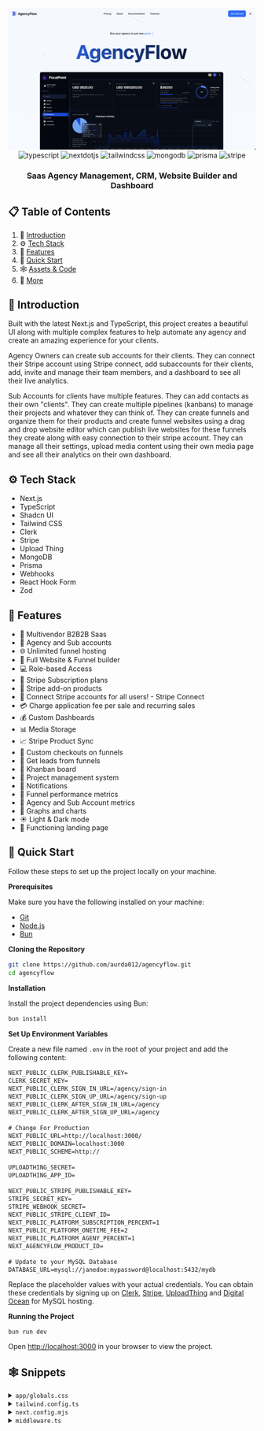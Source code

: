 <div align="center">
  <br />
    <img src="https://raw.githubusercontent.com/aurda012/agencyflow/main/public/github-banner.png" alt="Project Banner">  
  <br />

  <div>
    <img src="https://img.shields.io/badge/-TypeScript-black?style=for-the-badge&logoColor=white&logo=typescript&color=3178C6" alt="typescript" />
    <img src="https://img.shields.io/badge/-Next_JS-black?style=for-the-badge&logoColor=white&logo=nextdotjs&color=000000" alt="nextdotjs" />
    <img src="https://img.shields.io/badge/-Tailwind_CSS-black?style=for-the-badge&logoColor=white&logo=tailwindcss&color=06B6D4" alt="tailwindcss" />
    <img src="https://img.shields.io/badge/MongoDB-47A248?logo=mongodb&logoColor=fff&style=for-the-badge" alt="mongodb" />
    <img src="https://img.shields.io/badge/Prisma-3982CE?style=for-the-badge&logo=Prisma&logoColor=white" alt="prisma" />
    <img src="https://img.shields.io/badge/Stripe-626CD9?style=for-the-badge&logo=Stripe&logoColor=white" alt="stripe" />
  </div>

  <h3 align="center">Saas Agency Management, CRM, Website Builder and Dashboard</h3>
</div>

## 📋 <a name="table">Table of Contents</a>

1. 🤖 [Introduction](#introduction)
2. ⚙️ [Tech Stack](#tech-stack)
3. 🔋 [Features](#features)
4. 🤸 [Quick Start](#quick-start)
5. 🕸️ [Assets & Code](#snippets)
6. 🚀 [More](#more)

## <a name="introduction">🤖 Introduction</a>

Built with the latest Next.js and TypeScript, this project creates a beautiful UI along with multiple complex features to help automate any agency and create an amazing experience for your clients.

Agency Owners can create sub accounts for their clients. They can connect their Stripe account using Stripe connect, add subaccounts for their clients, add, invite and manage their team members, and a dashboard to see all their live analytics.

Sub Accounts for clients have multiple features. They can add contacts as their own "clients". They can create multiple pipelines (kanbans) to manage their projects and whatever they can think of. They can create funnels and organize them for their products and create funnel websites using a drag and drop website editor which can publish live websites for these funnels they create along with easy connection to their stripe account. They can manage all their settings, upload media content using their own media page and see all their analytics on their own dashboard.

## <a name="tech-stack">⚙️ Tech Stack</a>

- Next.js
- TypeScript
- Shadcn UI
- Tailwind CSS
- Clerk
- Stripe
- Upload Thing
- MongoDB
- Prisma
- Webhooks
- React Hook Form
- Zod

## <a name="features">🔋 Features</a>

- 🤯 Multivendor B2B2B Saas
- 🏢 Agency and Sub accounts
- 🌐 Unlimited funnel hosting
- 🚀 Full Website & Funnel builder
- 💻 Role-based Access
- 🔄 Stripe Subscription plans
- 🛒 Stripe add-on products
- 🔐 Connect Stripe accounts for all users! - Stripe Connect
- 💳 Charge application fee per sale and recurring sales
- 💰 Custom Dashboards
- 📊 Media Storage
- 📈 Stripe Product Sync
- 📌 Custom checkouts on funnels
- 📢 Get leads from funnels
- 🎨 Khanban board
- 📂 Project management system
- 🔗 Notifications
- 📆 Funnel performance metrics
- 🧾 Agency and Sub Account metrics
- 🌙 Graphs and charts
- ☀️ Light & Dark mode
- 📄 Functioning landing page

## <a name="quick-start">🤸 Quick Start</a>

Follow these steps to set up the project locally on your machine.

**Prerequisites**

Make sure you have the following installed on your machine:

- [Git](https://git-scm.com/)
- [Node.js](https://nodejs.org/en)
- [Bun](https://bun.sh/)

**Cloning the Repository**

```bash
git clone https://github.com/aurda012/agencyflow.git
cd agencyflow
```

**Installation**

Install the project dependencies using Bun:

```bash
bun install
```

**Set Up Environment Variables**

Create a new file named `.env` in the root of your project and add the following content:

```env
NEXT_PUBLIC_CLERK_PUBLISHABLE_KEY=
CLERK_SECRET_KEY=
NEXT_PUBLIC_CLERK_SIGN_IN_URL=/agency/sign-in
NEXT_PUBLIC_CLERK_SIGN_UP_URL=/agency/sign-up
NEXT_PUBLIC_CLERK_AFTER_SIGN_IN_URL=/agency
NEXT_PUBLIC_CLERK_AFTER_SIGN_UP_URL=/agency

# Change For Production
NEXT_PUBLIC_URL=http://localhost:3000/
NEXT_PUBLIC_DOMAIN=localhost:3000
NEXT_PUBLIC_SCHEME=http://

UPLOADTHING_SECRET=
UPLOADTHING_APP_ID=

NEXT_PUBLIC_STRIPE_PUBLISHABLE_KEY=
STRIPE_SECRET_KEY=
STRIPE_WEBHOOK_SECRET=
NEXT_PUBLIC_STRIPE_CLIENT_ID=
NEXT_PUBLIC_PLATFORM_SUBSCRIPTION_PERCENT=1
NEXT_PUBLIC_PLATFORM_ONETIME_FEE=2
NEXT_PUBLIC_PLATFORM_AGENY_PERCENT=1
NEXT_AGENCYFLOW_PRODUCT_ID=

# Update to your MySQL Database
DATABASE_URL=mysql://janedoe:mypassword@localhost:5432/mydb
```

Replace the placeholder values with your actual credentials. You can obtain these credentials by signing up on [Clerk](https://clerk.com/), [Stripe](https://stripe.com/), [UploadThing](https://uploadthing.com/) and [Digital Ocean](https://www.digitalocean.com/products/managed-databases-mysql) for MySQL hosting.

**Running the Project**

```bash
bun run dev
```

Open [http://localhost:3000](http://localhost:3000) in your browser to view the project.

## <a name="snippets">🕸️ Snippets</a>

<details>
<summary><code>app/globals.css</code></summary>

```css
@tailwind base;
@tailwind components;
@tailwind utilities;

html,
body {
  height: 100vh;
}

*,
*::before,
*::after {
  box-sizing: border-box;
}

@layer base {
  :root {
    --background: 216 100% 98.04%;
    --foreground: 213.6 100% 4.9%;

    --primary: 214.12 100% 50%;
    --primary-foreground: 0 0% 100%;

    --card: 216 100% 98.04%;
    --card-foreground: 213.6 100% 4.9%;

    --popover: 0 0% 100%;
    --popover-foreground: 213.6 100% 4.9%;

    --secondary: 214.74 100% 92.55%;
    --secondary-foreground: 216 100% 0.98%;

    --muted: 213.6 100% 95.1%;
    --muted-foreground: 0 0% 40%;

    --accent: 213.6 100% 95.1%;
    --accent-foreground: 214.12 100% 50%;

    --destructive: 0 84.2% 60.2%;
    --destructive-foreground: 210 40% 98%;

    --border: 0 0% 90.2%;
    --input: 0 0% 90.2%;
    --ring: 214.12 100% 50%;

    --radius: 0.75rem;
  }

  .dark {
    --gradient: linear-gradient(to top left, #007adf, #00ecbc);

    --background: 220 65% 3.52%;
    --foreground: 220 10% 97.2%;

    --muted: 220 50% 13.2%;
    --muted-foreground: 220 10% 54.4%;

    --popover: 220 45% 5.72%;
    --popover-foreground: 220 10% 97.2%;

    --card: 220 45% 5.72%;
    --card-foreground: 220 10% 97.2%;

    --border: 240 3.7% 15.9%;
    --input: 220 50% 13.2%;

    --primary: 220 100% 44%;
    --primary-foreground: 220 10% 97.2%;

    --secondary: 220 50% 13.2%;
    --secondary-foreground: 220 10% 97.2%;

    --accent: 220 50% 13.2%;
    --accent-foreground: 220 10% 97.2%;

    --destructive: 0 84.2% 60.2%;
    --destructive-foreground: 210 40% 98%;

    --ring: 220 100% 44%;
  }
}

@layer base {
  * {
    @apply border-border;
  }
  body {
    @apply bg-background text-foreground;
  }
}

@layer utilities {
  .scrollbar-medium::-webkit-scrollbar {
    width: 6px;
  }
}

.dotPattern {
  background-image: radial-gradient(rgb(35, 40, 68) 1px, transparent 1px);
  background-size: 25px 25px;
}

.use-automation-zoom-in {
  animation: automation-zoom-in cubic-bezier(0.4, 0, 0.2, 1) 0.5s;
}

@keyframes automation-zoom-in {
  0% {
    opacity: 0;
    transform: scale(0.95);
  }

  100% {
    opacity: 1;
    transform: scale(1);
  }
}
```

</details>

<details>
<summary><code>tailwind.config.ts</code></summary>

```typescript
import { withUt } from "uploadthing/tw";
import colors from "tailwindcss/colors";

module.exports = withUt({
  darkMode: ["class"],
  content: [
    "./pages/**/*.{ts,tsx}",
    "./components/**/*.{ts,tsx}",
    "./app/**/*.{ts,tsx}",
    "./src/**/*.{ts,tsx}",
    "./node_modules/@tremor/**/*.{js,ts,jsx,tsx}", // Tremor module
  ],
  theme: {
    container: {
      center: true,
      padding: "2rem",
      screens: {
        "2xl": "1400px",
      },
    },
    extend: {
      colors: {
        tremor: {
          brand: {
            faint: colors.blue[50],
            muted: colors.blue[200],
            subtle: colors.blue[400],
            DEFAULT: colors.blue[500],
            emphasis: colors.blue[700],
            inverted: colors.white,
          },
          background: {
            muted: colors.gray[50],
            subtle: colors.gray[100],
            DEFAULT: colors.white,
            emphasis: colors.gray[700],
          },
          border: {
            DEFAULT: colors.gray[200],
          },
          ring: {
            DEFAULT: colors.gray[200],
          },
          content: {
            subtle: colors.gray[400],
            DEFAULT: colors.gray[500],
            emphasis: colors.gray[700],
            strong: colors.gray[900],
            inverted: colors.white,
          },
        },
        "dark-tremor": {
          brand: {
            faint: "#0B1229",
            muted: colors.blue[950],
            subtle: colors.blue[800],
            DEFAULT: colors.blue[500],
            emphasis: colors.blue[400],
            inverted: colors.blue[950],
          },
          fontFamily: {
            sans: "var(--font-dm-sans)",
            mono: "var(--font-dm-mono)",
          },
          background: {
            muted: "#131A2B",
            subtle: colors.gray[800],
            DEFAULT: colors.gray[900],
            emphasis: colors.gray[300],
          },
          border: {
            DEFAULT: colors.gray[700],
          },
          ring: {
            DEFAULT: colors.gray[800],
          },
          content: {
            subtle: colors.gray[600],
            DEFAULT: colors.gray[500],
            emphasis: colors.gray[200],
            strong: colors.gray[50],
            inverted: colors.gray[950],
          },
        },
        boxShadow: {
          // light
          "tremor-input": "0 1px 2px 0 rgb(0 0 0 / 0.05)",
          "tremor-card":
            "0 1px 3px 0 rgb(0 0 0 / 0.1), 0 1px 2px -1px rgb(0 0 0 / 0.1)",
          "tremor-dropdown":
            "0 4px 6px -1px rgb(0 0 0 / 0.1), 0 2px 4px -2px rgb(0 0 0 / 0.1)",
          // dark
          "dark-tremor-input": "0 1px 2px 0 rgb(0 0 0 / 0.05)",
          "dark-tremor-card":
            "0 1px 3px 0 rgb(0 0 0 / 0.1), 0 1px 2px -1px rgb(0 0 0 / 0.1)",
          "dark-tremor-dropdown":
            "0 4px 6px -1px rgb(0 0 0 / 0.1), 0 2px 4px -2px rgb(0 0 0 / 0.1)",
        },
        borderRadius: {
          "tremor-small": "0.375rem",
          "tremor-default": "0.5rem",
          "tremor-full": "9999px",
        },
        border: "hsl(var(--border))",
        input: "hsl(var(--input))",
        ring: "hsl(var(--ring))",
        background: "hsl(var(--background))",
        foreground: "hsl(var(--foreground))",
        primary: {
          DEFAULT: "hsl(var(--primary))",
          foreground: "hsl(var(--primary-foreground))",
        },
        secondary: {
          DEFAULT: "hsl(var(--secondary))",
          foreground: "hsl(var(--secondary-foreground))",
        },
        destructive: {
          DEFAULT: "hsl(var(--destructive))",
          foreground: "hsl(var(--destructive-foreground))",
        },
        muted: {
          DEFAULT: "hsl(var(--muted))",
          foreground: "hsl(var(--muted-foreground))",
        },
        accent: {
          DEFAULT: "hsl(var(--accent))",
          foreground: "hsl(var(--accent-foreground))",
        },
        popover: {
          DEFAULT: "hsl(var(--popover))",
          foreground: "hsl(var(--popover-foreground))",
        },
        card: {
          DEFAULT: "hsl(var(--card))",
          foreground: "hsl(var(--card-foreground))",
        },
      },
      borderRadius: {
        lg: "var(--radius)",
        md: "calc(var(--radius) - 2px)",
        sm: "calc(var(--radius) - 4px)",
      },
      keyframes: {
        scroll: {
          to: {
            transform: "translate(calc(-50% - 0.5rem))",
          },
        },
        "accordion-down": {
          from: { height: "0" },
          to: { height: "var(--radix-accordion-content-height)" },
        },
        "accordion-up": {
          from: { height: "var(--radix-accordion-content-height)" },
          to: { height: "0" },
        },
        "automation-zoom-in": {
          "0%": { transform: "translateY(-30px) scale(0.2)" },
          "100%": { transform: "transform: translateY(0px) scale(1)" },
        },
      },
      animation: {
        scroll:
          "scroll var(--animation-duration, 40s) var(--animation-direction, forwards) linear infinite",
        "accordion-down": "accordion-down 0.2s ease-out",
        "accordion-up": "accordion-up 0.2s ease-out",
        "automation-zoom-in": "automation-zoom-in 0.5s",
      },
    },
  },
  safelist: [
    {
      pattern:
        /^(bg-(?:slate|gray|zinc|neutral|stone|red|orange|amber|yellow|lime|green|emerald|teal|cyan|sky|blue|indigo|violet|purple|fuchsia|pink|rose)-(?:50|100|200|300|400|500|600|700|800|900|950))$/,
      variants: ["hover", "ui-selected"],
    },
    {
      pattern:
        /^(text-(?:slate|gray|zinc|neutral|stone|red|orange|amber|yellow|lime|green|emerald|teal|cyan|sky|blue|indigo|violet|purple|fuchsia|pink|rose)-(?:50|100|200|300|400|500|600|700|800|900|950))$/,
      variants: ["hover", "ui-selected"],
    },
    {
      pattern:
        /^(border-(?:slate|gray|zinc|neutral|stone|red|orange|amber|yellow|lime|green|emerald|teal|cyan|sky|blue|indigo|violet|purple|fuchsia|pink|rose)-(?:50|100|200|300|400|500|600|700|800|900|950))$/,
      variants: ["hover", "ui-selected"],
    },
    {
      pattern:
        /^(ring-(?:slate|gray|zinc|neutral|stone|red|orange|amber|yellow|lime|green|emerald|teal|cyan|sky|blue|indigo|violet|purple|fuchsia|pink|rose)-(?:50|100|200|300|400|500|600|700|800|900|950))$/,
    },
    {
      pattern:
        /^(stroke-(?:slate|gray|zinc|neutral|stone|red|orange|amber|yellow|lime|green|emerald|teal|cyan|sky|blue|indigo|violet|purple|fuchsia|pink|rose)-(?:50|100|200|300|400|500|600|700|800|900|950))$/,
    },
    {
      pattern:
        /^(fill-(?:slate|gray|zinc|neutral|stone|red|orange|amber|yellow|lime|green|emerald|teal|cyan|sky|blue|indigo|violet|purple|fuchsia|pink|rose)-(?:50|100|200|300|400|500|600|700|800|900|950))$/,
    },
  ],
  plugins: [
    require("tailwindcss-animate"),
    require("tailwind-scrollbar")({ nocompatible: true }),
  ],
});
```

</details>

<details>
<summary><code>next.config.mjs</code></summary>

```typescript
/** @type {import('next').NextConfig} */
const nextConfig = {
  images: {
    remotePatterns: [
      {
        protocol: "https",
        hostname: "uploadthing.com",
        port: "",
      },
      {
        protocol: "https",
        hostname: "utfs.io",
        port: "",
      },
      {
        protocol: "https",
        hostname: "img.clerk.com",
        port: "",
      },
      {
        protocol: "http",
        hostname: "subdomain",
        port: "",
      },
      {
        protocol: "https",
        hostname: "files.stripe.com",
        port: "",
      },
    ],
  },
};

export default nextConfig;
```

</details>

<details>
<summary><code>middleware.ts</code></summary>

```typescript
import { authMiddleware } from "@clerk/nextjs";
import { NextResponse } from "next/server";

// See https://clerk.com/docs/references/nextjs/auth-middleware
// for more information about configuring your Middleware
export default authMiddleware({
  // Allow signed out users to access the specified routes:
  publicRoutes: ["/site", "/api/uploadthing"],
  async beforeAuth(auth, req) {},
  async afterAuth(auth, req) {
    //rewrite for domains
    const url = req.nextUrl;
    const searchParams = url.searchParams.toString();
    let hostname = req.headers;

    const pathWithSearchParams = `${url.pathname}${
      searchParams.length > 0 ? `?${searchParams}` : ""
    }`;

    //if subdomain exists
    const customSubDomain = hostname
      .get("host")
      ?.split(`${process.env.NEXT_PUBLIC_DOMAIN}`)
      .filter(Boolean)[0];

    if (customSubDomain) {
      return NextResponse.rewrite(
        new URL(`/${customSubDomain}${pathWithSearchParams}`, req.url)
      );
    }

    if (url.pathname === "/sign-in" || url.pathname === "/sign-up") {
      return NextResponse.redirect(new URL(`/agency/sign-in`, req.url));
    }

    if (
      url.pathname === "/" ||
      (url.pathname === "/site" && url.host === process.env.NEXT_PUBLIC_DOMAIN)
    ) {
      return NextResponse.rewrite(new URL("/site", req.url));
    }

    if (
      url.pathname.startsWith("/agency") ||
      url.pathname.startsWith("/subaccount")
    ) {
      return NextResponse.rewrite(new URL(`${pathWithSearchParams}`, req.url));
    }
  },
});

export const config = {
  matcher: [
    // Exclude files with a "." followed by an extension, which are typically static files.
    // Exclude files in the _next directory, which are Next.js internals.
    "/((?!.+\\.[\\w]+$|_next).*)",
    // Re-include any files in the api or trpc folders that might have an extension
    "/(api|trpc)(.*)",
  ],
};
```

</details>
